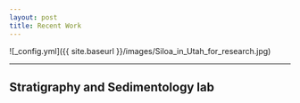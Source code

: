 ```yaml
---
layout: post
title: Recent Work
---
```


![_config.yml]({{ site.baseurl }}/images/Siloa_in_Utah_for_research.jpg)

---
Stratigraphy and Sedimentology lab
---
